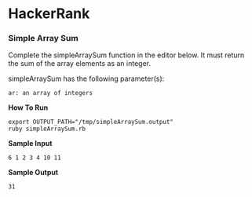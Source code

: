 # HackerRank

### Simple Array Sum
Complete the simpleArraySum function in the editor below. It must return the sum of the array elements as an integer.

simpleArraySum has the following parameter(s):

    ar: an array of integers

**How To Run**

```
export OUTPUT_PATH="/tmp/simpleArraySum.output"
ruby simpleArraySum.rb
```

**Sample Input**

`6
1 2 3 4 10 11`

**Sample Output**

`31`

